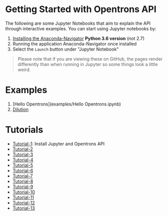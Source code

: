 # Getting Started with Opentrons API

The following are some Jupyter Notebooks that aim to explain the API through interactive examples. You can start using Jupyter notebooks by:

1. [Installing the Anaconda-Navigator](https://www.continuum.io/downloads) **Python 3.6 version** (not 2.7)
2. Running the application Anaconda-Navigator once installed
3. Select the `Launch` button under "Jupyter Notebook"

> Please note that if you are viewing these on GitHub, the pages render differently than when running in Jupyter so some things look a little weird.

# Examples
1. [Hello Opentrons](examples/Hello Opentrons.ipynb)
2. [Dilution](examples/Dilution.ipynb)

# Tutorials

- [Tutorial-1](tutorials/Tutorial-1/Tutorial-1.ipynb): Install Jupyter and Opentrons API
- [Tutorial-2](tutorials/Tutorial-2/Tutorial-2.ipynb)
- [Tutorial-3](tutorials/Tutorial-3/Tutorial-3.ipynb)
- [Tutorial-4](tutorials/Tutorial-4/Tutorial-4.ipynb)
- [Tutorial-5](tutorials/Tutorial-5/Tutorial-5.ipynb)
- [Tutorial-6](tutorials/Tutorial-6/Tutorial-6.ipynb)
- [Tutorial-7](tutorials/Tutorial-7/Tutorial-7.ipynb)
- [Tutorial-8](tutorials/Tutorial-8/Tutorial-8.ipynb)
- [Tutorial-9](tutorials/Tutorial-9/Tutorial-9.ipynb)
- [Tutorial-10](tutorials/Tutorial-10/Tutorial-10.ipynb)
- [Tutorial-11](tutorials/Tutorial-11/Tutorial-11.ipynb)
- [Tutorial-12](tutorials/Tutorial-12/Tutorial-12.ipynb)
- [Tutorial-13](tutorials/Tutorial-13.ipynb)
